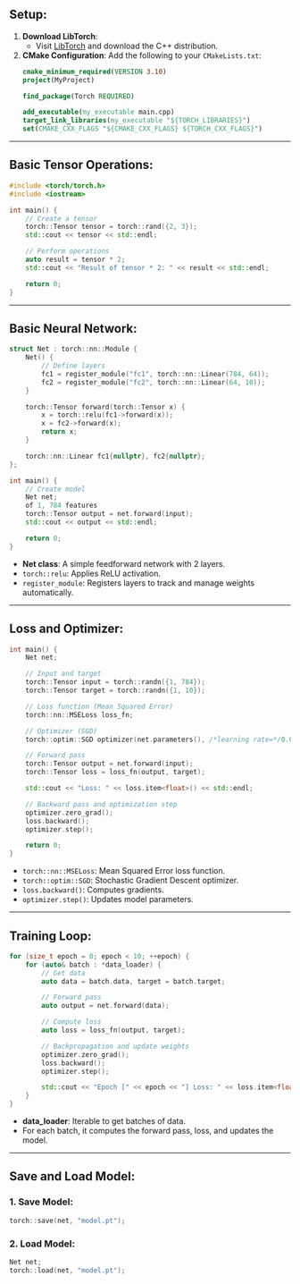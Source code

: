 
## **Setup**:
1. **Download LibTorch**:
   - Visit [LibTorch](https://pytorch.org/get-started/locally/) and download the C++ distribution.
2. **CMake Configuration**:
   Add the following to your `CMakeLists.txt`:
   ```cmake
   cmake_minimum_required(VERSION 3.10)
   project(MyProject)

   find_package(Torch REQUIRED)

   add_executable(my_executable main.cpp)
   target_link_libraries(my_executable "${TORCH_LIBRARIES}")
   set(CMAKE_CXX_FLAGS "${CMAKE_CXX_FLAGS} ${TORCH_CXX_FLAGS}")
   ```

---

## **Basic Tensor Operations**:

```cpp
#include <torch/torch.h>
#include <iostream>

int main() {
    // Create a tensor
    torch::Tensor tensor = torch::rand({2, 3});
    std::cout << tensor << std::endl;

    // Perform operations
    auto result = tensor * 2;
    std::cout << "Result of tensor * 2: " << result << std::endl;

    return 0;
}
```

---
## **Basic Neural Network**:

```cpp
struct Net : torch::nn::Module {
    Net() {
        // Define layers
        fc1 = register_module("fc1", torch::nn::Linear(784, 64));
        fc2 = register_module("fc2", torch::nn::Linear(64, 10));
    }

    torch::Tensor forward(torch::Tensor x) {
        x = torch::relu(fc1->forward(x));
        x = fc2->forward(x);
        return x;
    }

    torch::nn::Linear fc1{nullptr}, fc2{nullptr};
};

int main() {
    // Create model
    Net net;
    of 1, 784 features
    torch::Tensor output = net.forward(input);
    std::cout << output << std::endl;

    return 0;
}
```

- **Net class**: A simple feedforward network with 2 layers.
- `torch::relu`: Applies ReLU activation.
- `register_module`: Registers layers to track and manage weights automatically.

---

## **Loss and Optimizer**:

```cpp
int main() {
    Net net;

    // Input and target
    torch::Tensor input = torch::randn({1, 784});
    torch::Tensor target = torch::randn({1, 10});

    // Loss function (Mean Squared Error)
    torch::nn::MSELoss loss_fn;

    // Optimizer (SGD)
    torch::optim::SGD optimizer(net.parameters(), /*learning rate=*/0.01);

    // Forward pass
    torch::Tensor output = net.forward(input);
    torch::Tensor loss = loss_fn(output, target);

    std::cout << "Loss: " << loss.item<float>() << std::endl;

    // Backward pass and optimization step
    optimizer.zero_grad();
    loss.backward();
    optimizer.step();

    return 0;
}
```

- `torch::nn::MSELoss`: Mean Squared Error loss function.
- `torch::optim::SGD`: Stochastic Gradient Descent optimizer.
- `loss.backward()`: Computes gradients.
- `optimizer.step()`: Updates model parameters.

---

## **Training Loop**:

```cpp
for (size_t epoch = 0; epoch < 10; ++epoch) {
    for (auto& batch : *data_loader) {
        // Get data
        auto data = batch.data, target = batch.target;

        // Forward pass
        auto output = net.forward(data);

        // Compute loss
        auto loss = loss_fn(output, target);

        // Backpropagation and update weights
        optimizer.zero_grad();
        loss.backward();
        optimizer.step();

        std::cout << "Epoch [" << epoch << "] Loss: " << loss.item<float>() << std::endl;
    }
}
```
- **data_loader**: Iterable to get batches of data.
- For each batch, it computes the forward pass, loss, and updates the model.

---

## **Save and Load Model**:

### 1. **Save Model**:
```cpp
torch::save(net, "model.pt");
```

### 2. **Load Model**:
```cpp
Net net;
torch::load(net, "model.pt");
```

